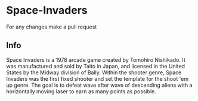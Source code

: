 # Space-Invaders
For any changes make a pull request
## Info
Space Invaders is a 1978 arcade game created by Tomohiro Nishikado. It was manufactured and sold by Taito in Japan, and licensed in the United States by the Midway division of Bally. Within the shooter genre, Space Invaders was the first fixed shooter and set the template for the shoot 'em up genre. The goal is to defeat wave after wave of descending aliens with a horizontally moving laser to earn as many points as possible.


